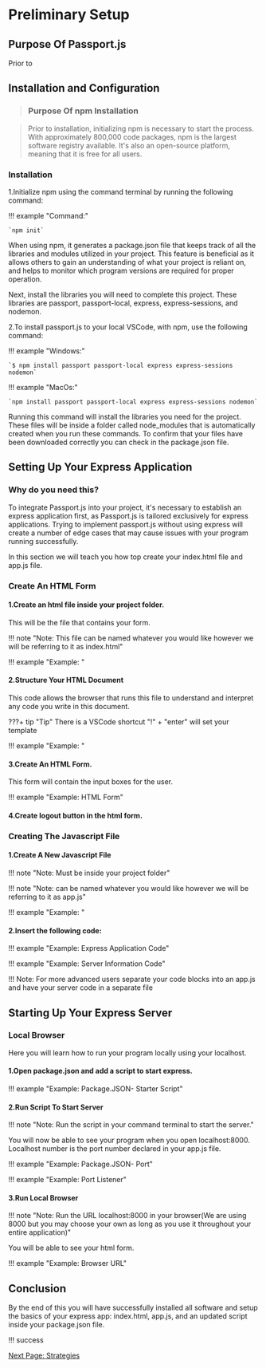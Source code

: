 # Preliminary Setup

## Purpose Of Passport.js

Prior to
<!-- Brief intro to describe what you will do in this section -->
<!-- Installing libraries, setting up your express app -->
<!-- Set up html page with the form that you will use -->

## Installation and Configuration

>### Purpose Of npm Installation

>Prior to installation, initializing npm is necessary to start the process. With approximately 800,000 code packages, npm is the largest software registry available. It's also an open-source platform, meaning that it is free for all users.

### Installation

1.Initialize npm using the command terminal by running the following command:

!!! example "Command:"

    `npm init`

When using npm, it generates a package.json file that keeps track of all the libraries and modules utilized in your project. This feature is beneficial as it allows others to gain an understanding of what your project is reliant on, and helps to monitor which program versions are required for proper operation.

Next, install the libraries you will need to complete this project. These libraries are passport, passport-local, express, express-sessions, and nodemon.

2.To install passport.js to your local VSCode, with npm, use the following command:
<!-- Double check the code -->

!!! example "Windows:"

    `$ npm install passport passport-local express express-sessions nodemon`
<!-- screenshot of terminal with the code -->

!!! example "MacOs:"

    `npm install passport passport-local express express-sessions nodemon`
<!-- screenshot of terminal with the code -->

Running this command will install the libraries you need for the project. These files will be inside a folder called node_modules that is automatically created when you run these commands. To confirm that your files have been downloaded correctly you can check in the package.json file.
<!-- Why nodemon -->
<!-- screenshot of package.json file -->

## Setting Up Your Express Application

### Why do you need this?

To integrate Passport.js into your project, it's necessary to establish an express application first, as Passport.js is tailored exclusively for express applications. Trying to implement passport.js without using express will create a number of edge cases that may cause issues with your program running successfully.

In this section we will teach you how top create your index.html file and app.js file.

### Create An HTML Form

#### 1.Create an html file inside your project folder.

This will be the file that contains your form.

!!! note "Note: This file can be named whatever you would like however we will be referring to it as index.html"

!!! example "Example: "
<!-- screenshot of file directory -->

#### 2.Structure Your HTML Document

This code allows the browser that runs this file to understand and interpret any code you write in this document.
<!-- link to html documentation -->
???+ tip "Tip"
    There is a VSCode shortcut "!" + "enter" will set your template

!!! example "Example: "
<!-- screenshot of environment with forms -->

#### 3.Create An HTML Form.

This form will contain the input boxes for the user.

!!! example "Example: HTML Form"
<!-- screenshot of form -->

<!-- needs input for username and password also a submit button -->
<!-- can break down individual steps for form creation -->

#### 4.Create logout button in the html form.

### Creating The Javascript File

#### 1.Create A New Javascript File

!!! note "Note: Must be inside your project folder"

!!! note "Note: can be named whatever you would like however we will be referring to it as app.js"

!!! example "Example: "
<!-- screenshot of the folder directory -->

#### 2.Insert the following code:

!!! example "Example: Express Application Code"
<!-- code block with express app -->

!!! example "Example: Server Information Code"
<!-- code block with the server information -->

!!! Note: For more advanced users separate your code blocks into an app.js and have your server code in a separate file
<!-- provide explanation after code block -->

<!-- add sessions here -->

## Starting Up Your Express Server

### Local Browser

Here you will learn how to run your program locally using your localhost.

#### 1.Open package.json and add a script to start express.

<!-- screenshot of the package.json with the start -->
!!! example "Example: Package.JSON- Starter Script"
<!-- include feedback statement explaining how the script works -->
  <!-- One statement that equals the whole command to run the project -->

#### 2.Run Script To Start Server

!!! note "Note: Run the script in your command terminal to start the server."

You will now be able to see your program when you open localhost:8000. Localhost number is the port number declared in your app.js file.

!!! example "Example: Package.JSON- Port"
<!-- screenshot of the port number in app.js -->

!!! example "Example: Port Listener"

#### 3.Run Local Browser

!!! note "Note: Run the URL localhost:8000 in your browser(We are using 8000 but you may choose your own as long as you use it throughout your entire application)"

You will be able to see your html form.

!!! example "Example: Browser URL"
<!-- screenshot of browser with inputs -->

## Conclusion

By the end of this you will have successfully installed all software and setup the basics of your express app: index.html, app.js, and an updated script inside your package.json file.

!!! success
<!-- What success looks like at each step(Screenshots of terminal) -->

[Next Page: Strategies](/strategies)
